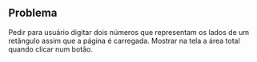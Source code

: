 ## Problema ##

Pedir para usuário digitar dois números que representam os lados de um retângulo assim que a página é carregada.
Mostrar na tela a área total quando clicar num botão.